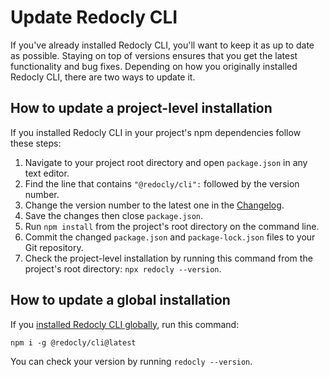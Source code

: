 # Update Redocly CLI

If you've already installed Redocly CLI, you'll want to keep it as up to date as possible. Staying on top of versions ensures that you get the latest functionality and bug fixes. Depending on how you originally installed Redocly CLI, there are two ways to update it.

## How to update a project-level installation

If you installed Redocly CLI in your project's npm dependencies follow these steps:

1. Navigate to your project root directory and open `package.json` in any text editor.
2. Find the line that contains `"@redocly/cli":` followed by the version number.
3. Change the version number to the latest one in the [Changelog](./changelog.md).
4. Save the changes then close `package.json`.
5. Run `npm install` from the project's root directory on the command line.
6. Commit the changed `package.json` and `package-lock.json` files to your Git repository.
7. Check the project-level installation by running this command from the project's root directory: `npx redocly --version`.

## How to update a global installation

If you [installed Redocly CLI globally](./installation.md), run this command:

```shell Command
npm i -g @redocly/cli@latest
```

You can check your version by running `redocly --version`.